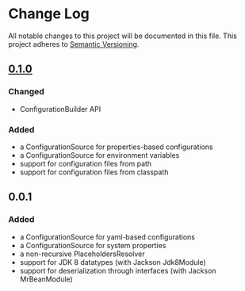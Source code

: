 # Change Log
All notable changes to this project will be documented in this file. This project adheres to [Semantic Versioning](http://semver.org/).

## [0.1.0](https://github.com/fabriziocucci/yacl4j/compare/yacl4j-0.0.1...yacl4j-0.1.0)
### Changed
- ConfigurationBuilder API
### Added
- a ConfigurationSource for properties-based configurations
- a ConfigurationSource for environment variables
- support for configuration files from path
- support for configuration files from classpath

## 0.0.1
### Added
- a ConfigurationSource for yaml-based configurations
- a ConfigurationSource for system properties
- a non-recursive PlaceholdersResolver
- support for JDK 8 datatypes (with Jackson Jdk8Module)
- support for deserialization through interfaces (with Jackson MrBeanModule)